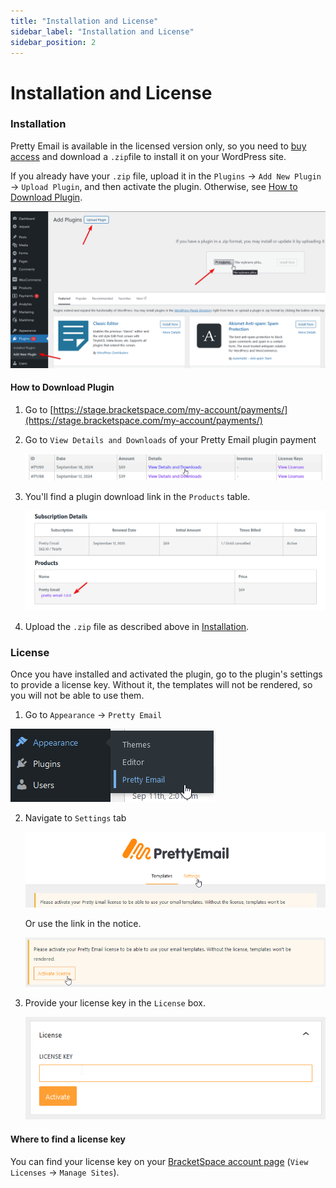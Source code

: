 ```yaml
---
title: "Installation and License"
sidebar_label: "Installation and License"
sidebar_position: 2
---
```


# Installation and License

### Installation

Pretty Email is available in the licensed version only, so you need to [buy access](https://bracketspace.com/downloads/pretty-email/) and download a `.zip`file to install it on your WordPress site.

If you already have your `.zip` file, upload it in the `Plugins` -> `Add New Plugin` -> `Upload Plugin`, and then activate the plugin. Otherwise, see [How to Download Plugin](#how-to-download-plugin).

![](./assets/obraz%20(15).png)

#### How to Download Plugin

1. Go to [https://stage.bracketspace.com/my-account/payments/](https://stage.bracketspace.com/my-account/payments/)
2. Go to `View Details and Downloads` of your Pretty Email plugin payment

   ![](./assets/obraz%20(14).png)
3. You'll find a plugin download link in the `Products` table.

   ![](./assets/obraz%20(6).png)
4. Upload the `.zip` file as described above in [Installation](#installation).

### License

Once you have installed and activated the plugin, go to the plugin's settings to provide a license key. Without it, the templates will not be rendered, so you will not be able to use them.

1. Go to `Appearance` -> `Pretty Email`

![](./assets/firefox_ZDSEm6HwOw.png)

2. Navigate to `Settings` tab

   ![](./assets/obraz%20(2).png)

   Or use the link in the notice.

   ![](./assets/obraz%20(3).png)
3. Provide your license key in the `License` box.

   ![](./assets/obraz%20(5).png)

#### Where to find a license key

You can find your license key on your [BracketSpace account page](https://bracketspace.com/my-account/payments/) (`View Licenses` -> `Manage Sites`).
